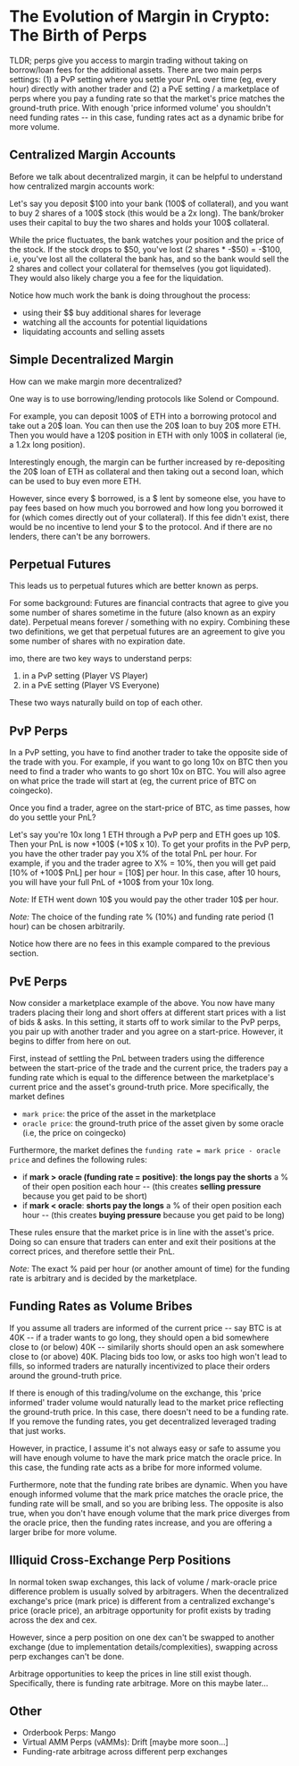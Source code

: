 # The Evolution of Margin in Crypto: The Birth of Perps

TLDR; perps give you access to margin trading without taking on borrow/loan fees for the additional assets. There are two main perps settings: (1) a PvP setting where you settle your PnL over time (eg, every hour) directly with another trader and (2) a PvE setting / a marketplace of perps where you pay a funding rate so that the market's price matches the ground-truth price. With enough 'price informed volume' you shouldn't need funding rates -- in this case, funding rates act as a dynamic bribe for more volume. 

## Centralized Margin Accounts 

Before we talk about decentralized margin, it can be helpful to understand how centralized margin accounts work: 

Let's say you deposit \$100 into your bank (100\$ of collateral), and you want to buy 2 shares of a 100\$ stock (this would be a 2x long). The bank/broker uses their capital to buy the two shares and holds your 100\$ collateral.

While the price fluctuates, the bank watches your position and the price of the stock. If the stock drops to \$50, you've lost (2 shares * -\$50) = -\$100, i.e, you've lost all the collateral the bank has, and so the bank would sell the 2 shares and collect your collateral for themselves (you got liquidated). They would also likely charge you a fee for the liquidation. 

Notice how much work the bank is doing throughout the process: 
- using their $$ buy additional shares for leverage 
- watching all the accounts for potential liquidations
- liquidating accounts and selling assets 

## Simple Decentralized Margin 

How can we make margin more decentralized? 

One way is to use borrowing/lending protocols like Solend or Compound.

For example, you can deposit 100\$ of ETH into a borrowing protocol and take out a 20\$  loan. You can then use the 20\$ loan to buy 20\$ more ETH. Then you would have a 120\$ position in ETH with only 100\$ in collateral (ie, a 1.2x long position).

Interestingly enough, the margin can be further increased by re-depositing the 20\$ loan of ETH as collateral and then taking out a second loan, which can be used to buy even more ETH.

However, since every \$ borrowed, is a \$ lent by someone else, you have to pay fees based on how much you borrowed and how long you borrowed it for (which comes directly out of your collateral). If this fee didn't exist, there would be no incentive to lend your \$ to the protocol. And if there are no lenders, there can't be any borrowers. 

## Perpetual Futures  

This leads us to perpetual futures which are better known as perps. 

For some background: Futures are financial contracts that agree to give you some number of shares sometime in the future (also known as an expiry date). Perpetual means forever / something with no expiry. Combining these two definitions, we get that perpetual futures are an agreement to give you some number of shares with no expiration date.

imo, there are two key ways to understand perps:
1. in a PvP setting (Player VS Player)
2. in a PvE setting (Player VS Everyone)

These two ways naturally build on top of each other.

## PvP Perps 

In a PvP setting, you have to find another trader to take the opposite side of the trade with you. For example, if you want to go long 10x on BTC then you need to find a trader who wants to go short 10x on BTC. You will also agree on what price the trade will start at (eg, the current price of BTC on coingecko).

Once you find a trader, agree on the start-price of BTC, as time passes, how do you settle your PnL? 

Let's say you're 10x long 1 ETH through a PvP perp and ETH goes up 10\$. Then your PnL is now +100\$ (+10\$ x 10). To get your profits in the PvP perp, you have the other trader pay you X\% of the total PnL per hour. For example, if you and the trader agree to X\% = 10\%, then you will get paid [10\% of +100\$ PnL] per hour = [10\$] per hour. In this case, after 10 hours, you will have your full PnL of +100\$ from your 10x long. 

*Note:* If ETH went down 10\$ you would pay the other trader 10\$ per hour. 

*Note:* The choice of the funding rate \% (10\%) and funding rate period (1 hour) can be chosen arbitrarily. 

Notice how there are no fees in this example compared to the previous section. 

## PvE Perps 

Now consider a marketplace example of the above. You now have many traders placing their long and short offers at different start prices with a list of bids & asks. In this setting, it starts off to work similar to the PvP perps, you pair up with another trader and you agree on a start-price. However, it begins to differ from here on out. 

First, instead of settling the PnL between traders using the difference between the start-price of the trade and the current price, the traders pay a funding rate which is equal to the difference between the marketplace's current price and the asset's ground-truth price. More specifically, the market defines 
- `mark price`: the price of the asset in the marketplace
- `oracle price`: the ground-truth price of the asset given by some oracle (i.e, the price on coingecko)

Furthermore, the market defines the `funding rate = mark price - oracle price` and defines the following rules:

- if **mark > oracle (funding rate = positive)**: **the longs pay the shorts** a % of their open position each hour -- (this creates **selling pressure** because you get paid to be short)
- if **mark < oracle**: **shorts pay the longs** a % of their open position each hour -- (this creates **buying pressure** because you get paid to be long)

These rules ensure that the market price is in line with the asset's price. Doing so can ensure that traders can enter and exit their positions at the correct prices, and therefore settle their PnL.

*Note:* The exact \% paid per hour (or another amount of time) for the funding rate is arbitrary and is decided by the marketplace.

## Funding Rates as Volume Bribes

If you assume all traders are informed of the current price -- say BTC is at 40K -- if a trader wants to go long, they should open a bid somewhere close to (or below) 40K -- similarily shorts should open an ask somewhere close to (or above) 40K. Placing bids too low, or asks too high won't lead to fills, so informed traders are naturally incentivized to place their orders around the ground-truth price. 

If there is enough of this trading/volume on the exchange, this 'price informed' trader volume would naturally lead to the market price reflecting the ground-truth price. In this case, there doesn't need to be a funding rate. If you remove the funding rates, you get decentralized leveraged trading that just works.  

However, in practice, I assume it's not always easy or safe to assume you will have enough volume to have the mark price match the oracle price. In this case, the funding rate acts as a bribe for more informed volume.  

Furthermore, note that the funding rate bribes are dynamic. When you have enough informed volume that the mark price matches the oracle price, the funding rate will be small, and so you are bribing less. The opposite is also true, when you don't have enough volume that the mark price diverges from the oracle price, then the funding rates increase, and you are offering a larger bribe for more volume. 

## Illiquid Cross-Exchange Perp Positions 

In normal token swap exchanges, this lack of volume / mark-oracle price difference problem is usually solved by arbitragers. When the decentralized exchange's price (mark price) is different from a centralized exchange's price (oracle price), an arbitrage opportunity for profit exists by trading across the dex and cex. 

However, since a perp position on one dex can't be swapped to another exchange (due to implementation details/complexities), swapping across perp exchanges can't be done. 

Arbitrage opportunities to keep the prices in line still exist though. Specifically, there is funding rate arbitrage. More on this maybe later... 

## Other
- Orderbook Perps: Mango 
- Virtual AMM Perps (vAMMs): Drift [maybe more soon...]
- Funding-rate arbitrage across different perp exchanges
